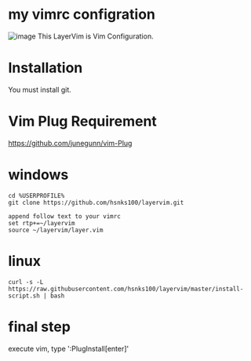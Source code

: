 # my vimrc configration


![image](https://user-images.githubusercontent.com/3623889/28023502-0d4d321a-65c9-11e7-9bf1-8cbc9902f5cd.png)
This LayerVim is Vim Configuration.

# Installation
You must install git. 


# Vim Plug Requirement

https://github.com/junegunn/vim-Plug 

# windows
```
cd %USERPROFILE%
git clone https://github.com/hsnks100/layervim.git

append follow text to your vimrc
set rtp+=~/layervim  
source ~/layervim/layer.vim
```

# linux
```
curl -s -L https://raw.githubusercontent.com/hsnks100/layervim/master/install-script.sh | bash
```

# final step
execute vim, type ':PlugInstall[enter]'



